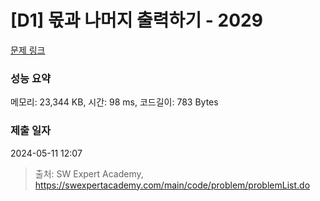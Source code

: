# [D1] 몫과 나머지 출력하기 - 2029 

[문제 링크](https://swexpertacademy.com/main/code/problem/problemDetail.do?contestProbId=AV5QGNvKAtEDFAUq) 

### 성능 요약

메모리: 23,344 KB, 시간: 98 ms, 코드길이: 783 Bytes

### 제출 일자

2024-05-11 12:07



> 출처: SW Expert Academy, https://swexpertacademy.com/main/code/problem/problemList.do